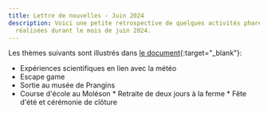 ```yaml
---
title: Lettre de nouvelles - Juin 2024
description: Voici une petite retrospective de quelques activités phares
  réalisées durant le mois de juin 2024.
---
```

L﻿es thèmes suivants sont  illustrés dans [le document](/media/blog/lettre%20nouvelle%202024%2006.pdf){:target="_blank"}:

* Expériences scientifiques en lien avec la météo
* Escape game
* Sortie au musée de Prangins
* Course d'école au Moléson
*﻿ Retraite de deux jours à la ferme
*﻿ Fête d'été et cérémonie de clôture
